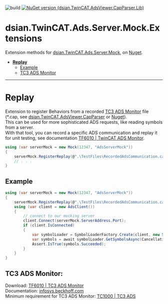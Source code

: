
![build](https://github.com/densogiaichned/dsian.TwinCAT.Ads.Server.Mock/workflows/build/badge.svg?branch=main)
[![NuGet version (dsian.TwinCAT.AdsViewer.CapParser.Lib)](https://img.shields.io/nuget/v/dsian.TwinCAT.Ads.Server.Mock.Extensions.svg?style=flat-square)](https://www.nuget.org/packages/dsian.TwinCAT.Ads.Server.Mock.Extensions/)
# dsian.TwinCAT.Ads.Server.Mock.Extensions

Extension methods for [dsian.TwinCAT.Ads.Server.Mock](https://github.com/densogiaichned/dsian.TwinCAT.Ads.Server.Mock), on [Nuget](https://www.nuget.org/packages/dsian.TwinCAT.Ads.Server.Mock/).

* **[Replay](#replay)**
  * [Example](#replayexample)
  * [TC3 ADS Monitor](#tc3adsmonitor)   
---

# Replay

Extension to register Behaviors from a recorded [TC3 ADS Monitor](https://www.beckhoff.com/en-en/products/automation/twincat/tfxxxx-twincat-3-functions/tf6xxx-tc3-connectivity/tf6010.html) file (*.cap, see [dsian.TwinCAT.AdsViewer.CapParser](https://github.com/densogiaichned/dsian.TwinCAT.AdsViewer.CapParser) or [Nuget](https://www.nuget.org/packages/dsian.TwinCAT.AdsViewer.CapParser.Lib/)).  
This can be used for more sophisticated ADS requests, like reading symbols from a server.  
With that tool, you can record a specific ADS communication and replay it for unit testing, see documentation [TF6010 | TwinCAT ADS Monitor](https://infosys.beckhoff.com/index.php?content=../content/1033/tc3_ads_diag_aid/36028797134849931.html).

```csharp
using (var serverMock = new Mock(12347, "AdsServerMock"))
{
    serverMock.RegisterReplay(@".\TestFiles\RecordedAdsCommunication.cap");
    // . . .
}
```
<a name="replayexample"/>

## Example

```csharp
using (var serverMock = new Mock(12347, "AdsServerMock"))
{
    serverMock.RegisterReplay(@".\TestFiles\RecordedAdsCommunication.cap");
    using (var client = new AdsClient())
    {
        // connect to our mocking server
        client.Connect(serverMock.ServerAddress.Port);
        if (client.IsConnected)
        {
            var symbolLoader = SymbolLoaderFactory.Create(client, new SymbolLoaderSettings(SymbolsLoadMode.Flat, ValueAccessMode.SymbolicByHandle));
            var symbols = await symbolLoader.GetSymbolsAsync(CancellationToken.None);
            Assert.IsTrue(symbols.Succeeded);
        }
    }
}
```  
<a name="tc3adsmonitor"/>

## TC3 ADS Monitor:
Download: [TF6010 | TC3 ADS Monitor](https://www.beckhoff.com/en-en/products/automation/twincat/tfxxxx-twincat-3-functions/tf6xxx-tc3-connectivity/tf6010.html)  
Documentation: [infosys.beckhoff.com](https://infosys.beckhoff.com/index.php?content=../content/1033/tc3_ads_diag_aid/36028797134849931.html)  
Minimum requirement for TC3 ADS Monitor: [TC1000 | TC3 ADS](https://www.beckhoff.com/en-en/products/automation/twincat/tc1xxx-twincat-3-base/tc1000.html)
